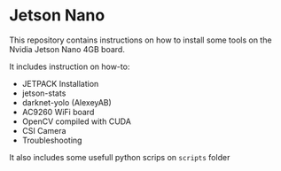# Jetson Nano

This repository contains instructions on how to install some tools on the Nvidia Jetson Nano 4GB board.

It includes instruction on how-to:
* JETPACK Installation
* jetson-stats
* darknet-yolo (AlexeyAB)
* AC9260 WiFi board
* OpenCV compiled with CUDA
* CSI Camera
* Troubleshooting

It also includes some usefull python scrips on `scripts` folder
